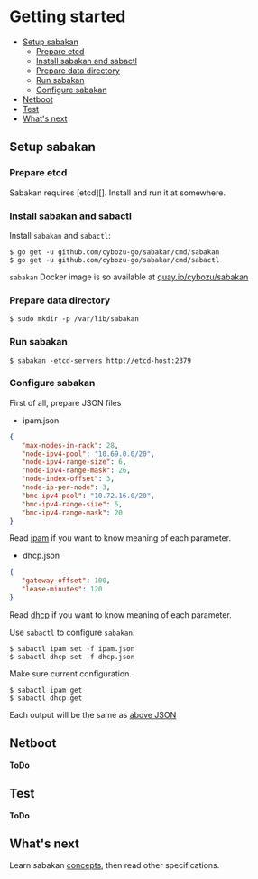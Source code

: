 Getting started
===============

* [Setup sabakan](#setupsabakan)
  * [Prepare etcd](#prepareetcd)
  * [Install sabakan and sabactl](#installsabakan)
  * [Prepare data directory](#datadir)
  * [Run sabakan](#runsabakan)
  * [Configure sabakan](#configuresabakan)
* [Netboot](#netboot)
* [Test](#test)
* [What's next](#whatsnext)

## <a name="setupsabakan" /> Setup sabakan

### <a name="prepareetcd" /> Prepare etcd

Sabakan requires [etcd][].  Install and run it at somewhere.

### <a name="installsabakan" /> Install sabakan and sabactl

Install `sabakan` and `sabactl`:

```console
$ go get -u github.com/cybozu-go/sabakan/cmd/sabakan
$ go get -u github.com/cybozu-go/sabakan/cmd/sabactl
```

`sabakan` Docker image is so available at [quay.io/cybozu/sabakan](https://quay.io/cybozu/sabakan)

### <a name="datadir" />Prepare data directory

```console
$ sudo mkdir -p /var/lib/sabakan
```

### <a name="runsabakan" /> Run sabakan

```console
$ sabakan -etcd-servers http://etcd-host:2379
```

### <a name="configuresabakan" /> Configure sabakan

First of all, prepare JSON files

- ipam.json
```json
{
   "max-nodes-in-rack": 28,
   "node-ipv4-pool": "10.69.0.0/20",
   "node-ipv4-range-size": 6,
   "node-ipv4-range-mask": 26,
   "node-index-offset": 3,
   "node-ip-per-node": 3,
   "bmc-ipv4-pool": "10.72.16.0/20",
   "bmc-ipv4-range-size": 5,
   "bmc-ipv4-range-mask": 20
}
```

Read [ipam](ipam.md) if you want to know meaning of each parameter.

- dhcp.json
```json
{
   "gateway-offset": 100,
   "lease-minutes": 120
}
```

Read [dhcp](dhcp.md) if you want to know meaning of each parameter.

Use `sabactl` to configure `sabakan`.

```console
$ sabactl ipam set -f ipam.json
$ sabactl dhcp set -f dhcp.json
```

Make sure current configuration.

```console
$ sabactl ipam get
$ sabactl dhcp get
```

Each output will be the same as [above JSON](#configuresabakan)

## <a name="netboot" /> Netboot

**ToDo**

## <a name="test" /> Test

**ToDo**

## <a name="whatsnext" /> What's next

Learn sabakan [concepts](concepts.md), then read other specifications.
